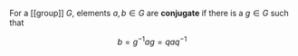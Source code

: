 For a [[group]] $G$, elements $a, b \in G$ are **conjugate** if there is a $g \in G$ such that

$$
b = g^{-1}ag = qaq^{-1}
$$